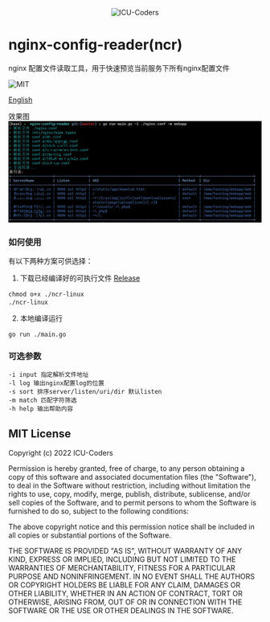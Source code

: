 
 <p align="center" >
   <img src="https://raw.githubusercontent.com/ICU-Coders/IconLib/master/icon.jpg" alt="ICU-Coders" title="ICU-Coders">
 </p>

# nginx-config-reader(ncr)

nginx 配置文件读取工具，用于快速预览当前服务下所有nginx配置文件

![MIT](https://img.shields.io/badge/License-MIT-blue.svg?style=flat)

[English](./README_EN.md)

效果图
![example](./example.jpg)

### 如何使用
有以下两种方案可供选择：

1. 下载已经编译好的可执行文件 [Release](https://github.com/ICU-Coders/nginx-config-reader/releases)

```shell
chmod o+x ./ncr-linux
./ncr-linux
```

2. 本地编译运行
```shell
go run ./main.go
```

### 可选参数
```
-i input 指定解析文件地址 
-l log 输出nginx配置log的位置
-s sort 排序server/listen/uri/dir 默认listen
-m match 匹配字符筛选
-h help 输出帮助内容
```

## MIT License

Copyright (c) 2022 ICU-Coders

Permission is hereby granted, free of charge, to any person obtaining a copy
of this software and associated documentation files (the "Software"), to deal
in the Software without restriction, including without limitation the rights
to use, copy, modify, merge, publish, distribute, sublicense, and/or sell
copies of the Software, and to permit persons to whom the Software is
furnished to do so, subject to the following conditions:

The above copyright notice and this permission notice shall be included in all
copies or substantial portions of the Software.

THE SOFTWARE IS PROVIDED "AS IS", WITHOUT WARRANTY OF ANY KIND, EXPRESS OR
IMPLIED, INCLUDING BUT NOT LIMITED TO THE WARRANTIES OF MERCHANTABILITY,
FITNESS FOR A PARTICULAR PURPOSE AND NONINFRINGEMENT. IN NO EVENT SHALL THE
AUTHORS OR COPYRIGHT HOLDERS BE LIABLE FOR ANY CLAIM, DAMAGES OR OTHER
LIABILITY, WHETHER IN AN ACTION OF CONTRACT, TORT OR OTHERWISE, ARISING FROM,
OUT OF OR IN CONNECTION WITH THE SOFTWARE OR THE USE OR OTHER DEALINGS IN THE
SOFTWARE.